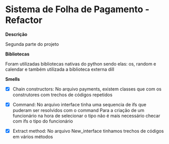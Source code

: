 # Sistema de Folha de Pagamento - Refactor

__**Descrição**__

  Segunda parte do projeto

__**Bibliotecas**__

  Foram utilizadas bibliotecas nativas do python sendo elas: os, random e calendar
  e também utilizada a biblioteca externa dill
  
  __**Smells**__
  
- [x] Chain constructors:
No arquivo payments, existem classes que com os construtores com trechos de códigos repetidos

- [x] Command:
No arquivo interface tinha uma sequencia de ifs que puderam ser resolvidos com o command
Para a criação de um funcionário na hora de selecionar o tipo não é mais necessário checar com ifs o tipo do funcionário

- [x] Extract method:
No arquivo New_interface tinhamos trechos de códigos em vários métodos
